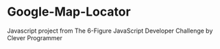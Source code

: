 # Google-Map-Locator
Javascript project from The 6-Figure JavaScript Developer Challenge by Clever Programmer
